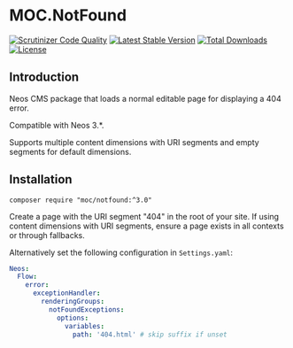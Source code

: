 MOC.NotFound
=============

[![Scrutinizer Code Quality](https://scrutinizer-ci.com/g/mocdk/MOC.NotFound/badges/quality-score.png?b=master)](https://scrutinizer-ci.com/g/mocdk/MOC.NotFound/?branch=master)
[![Latest Stable Version](https://poser.pugx.org/moc/notfound/v/stable)](https://packagist.org/packages/moc/notfound)
[![Total Downloads](https://poser.pugx.org/moc/notfound/downloads)](https://packagist.org/packages/moc/notfound)
[![License](https://poser.pugx.org/moc/notfound/license)](https://packagist.org/packages/moc/notfound)

Introduction
------------

Neos CMS package that loads a normal editable page for displaying a 404 error.

Compatible with Neos 3.*.

Supports multiple content dimensions with URI segments and empty segments for default dimensions.

Installation
------------
```composer require "moc/notfound:^3.0"```

Create a page with the URI segment "404" in the root of your site. If using content dimensions with URI segments,
ensure a page exists in all contexts or through fallbacks.

Alternatively set the following configuration in ``Settings.yaml``:

```yaml
Neos:
  Flow:
    error:
      exceptionHandler:
        renderingGroups:
          notFoundExceptions:
            options:
              variables:
                path: '404.html' # skip suffix if unset
```
